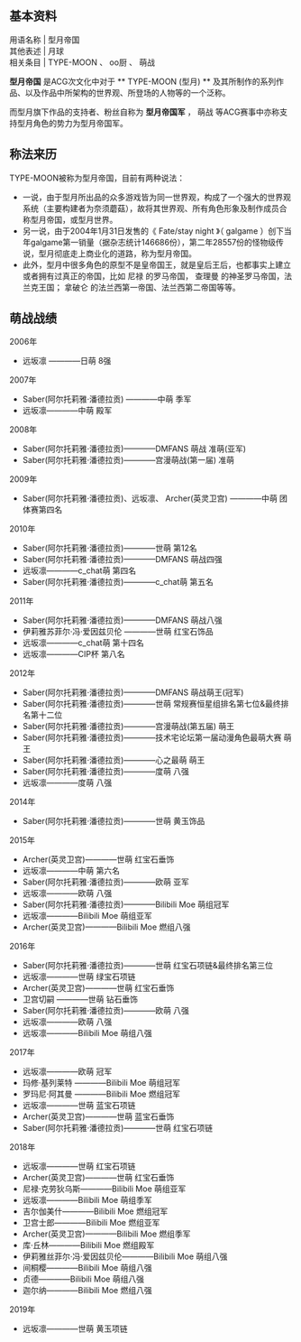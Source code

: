 **基本资料**  
---  
用语名称  |  型月帝国   
其他表述  |  月球   
相关条目  |  TYPE-MOON  、  oo厨  、  萌战   
  
**型月帝国** 是ACG次文化中对于 ** TYPE-MOON  (型月) **
及其所制作的系列作品、以及作品中所架构的世界观、所登场的人物等的一个泛称。

而型月旗下作品的支持者、粉丝自称为 **型月帝国军** ，  萌战  等ACG赛事中亦称支持型月角色的势力为型月帝国军。

##  称法来历

TYPE-MOON被称为型月帝国，目前有两种说法：

  * 一说，由于型月所出品的众多游戏皆为同一世界观，构成了一个强大的世界观系统（主要构建者为奈须蘑菇），故将其世界观、所有角色形象及制作成员合称型月帝国，或型月世界。 
  * 另一说，由于2004年1月31日发售的《  Fate/stay night  》（  galgame  ）创下当年galgame第一销量（据杂志统计146686份），第二年28557份的怪物级传说，型月彻底走上商业化的道路，称为型月帝国。 
  * 此外，型月中很多角色的原型不是皇帝国王，就是皇后王后，也都事实上建立或者拥有过真正的帝国，比如  尼禄  的罗马帝国，  查理曼  的神圣罗马帝国，法兰克王国；  拿破仑  的法兰西第一帝国、法兰西第二帝国等等。 

##  萌战战绩

2006年

  * 远坂凛  ————日萌 8强 

2007年

  * Saber(阿尔托莉雅·潘德拉贡)  ————中萌 季军 
  * 远坂凛————中萌 殿军 

2008年

  * Saber(阿尔托莉雅·潘德拉贡)————DMFANS 萌战 准萌(亚军) 
  * Saber(阿尔托莉雅·潘德拉贡)————宫漫萌战(第一届) 准萌 

2009年

  * Saber(阿尔托莉雅·潘德拉贡)、远坂凛、  Archer(英灵卫宫)  ————中萌 团体赛第四名 

2010年

  * Saber(阿尔托莉雅·潘德拉贡)————世萌 第12名 
  * Saber(阿尔托莉雅·潘德拉贡)————DMFANS 萌战四强 
  * 远坂凛————c_chat萌 第四名 
  * Saber(阿尔托莉雅·潘德拉贡)————c_chat萌 第五名 

2011年

  * Saber(阿尔托莉雅·潘德拉贡)————DMFANS 萌战八强 
  * 伊莉雅苏菲尔·冯·爱因兹贝伦  ————世萌 红宝石饰品 
  * 远坂凛————c_chat萌 第十四名 
  * 远坂凛————CIP杯 第八名 

2012年

  * Saber(阿尔托莉雅·潘德拉贡)————DMFANS 萌战萌王(冠军) 
  * Saber(阿尔托莉雅·潘德拉贡)————世萌 常规赛恒星组排名第七位&最终排名第十二位 
  * Saber(阿尔托莉雅·潘德拉贡)————宫漫萌战(第五届) 萌王 
  * Saber(阿尔托莉雅·潘德拉贡)————技术宅论坛第一届动漫角色最萌大赛 萌王 
  * Saber(阿尔托莉雅·潘德拉贡)————心之最萌 萌王 
  * Saber(阿尔托莉雅·潘德拉贡)————度萌 八强 
  * 远坂凛————度萌 八强 

2014年

  * Saber(阿尔托莉雅·潘德拉贡)————世萌 黄玉饰品 

2015年

  * Archer(英灵卫宫)————世萌 红宝石垂饰 
  * 远坂凛————中萌 第六名 
  * Saber(阿尔托莉雅·潘德拉贡)————欧萌 亚军 
  * 远坂凛————欧萌 八强 
  * Saber(阿尔托莉雅·潘德拉贡)————Bilibili Moe 萌组冠军 
  * 远坂凛————Bilibili Moe 萌组亚军 
  * Archer(英灵卫宫)————Bilibili Moe 燃组八强 

2016年

  * Saber(阿尔托莉雅·潘德拉贡)————世萌 红宝石项链&最终排名第三位 
  * 远坂凛————世萌 绿宝石项链 
  * Archer(英灵卫宫)————世萌 红宝石垂饰 
  * 卫宫切嗣  ————世萌 钻石垂饰 
  * Saber(阿尔托莉雅·潘德拉贡)————欧萌 八强 
  * 远坂凛————欧萌 八强 
  * 远坂凛————Bilibili Moe 萌组八强 

2017年

  * 远坂凛————欧萌 冠军 
  * 玛修·基列莱特  ————Bilibili Moe 萌组冠军 
  * 罗玛尼·阿其曼  ————Bilibili Moe 燃组冠军 
  * 远坂凛————世萌 蓝宝石项链 
  * Archer(英灵卫宫)————世萌 蓝宝石垂饰 
  * Saber(阿尔托莉雅·潘德拉贡)————世萌 红宝石项链 

2018年

  * 远坂凛————世萌 红宝石项链 
  * Archer(英灵卫宫)————世萌 红宝石垂饰 
  * 尼禄·克劳狄乌斯————Bilibili Moe 萌组亚军 
  * 远坂凛————Bilibili Moe 萌组季军 
  * 吉尔伽美什————Bilibili Moe 燃组冠军 
  * 卫宫士郎————Bilibili Moe 燃组亚军 
  * Archer(英灵卫宫)————Bilibili Moe 燃组季军 
  * 库·丘林————Bilibili Moe 燃组殿军 
  * 伊莉雅丝菲尔·冯·爱因兹贝伦————Bilibili Moe 萌组八强 
  * 间桐樱————Bilibili Moe 萌组八强 
  * 贞德————Bilibili Moe 萌组八强 
  * 迦尔纳————Bilibili Moe 燃组八强 

2019年

  * 远坂凛————世萌 黄玉项链 

